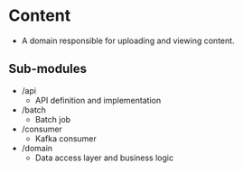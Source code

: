 # Content

* A domain responsible for uploading and viewing content.

## Sub-modules

* /api
  * API definition and implementation
* /batch
  * Batch job
* /consumer
  * Kafka consumer
* /domain
  * Data access layer and business logic
